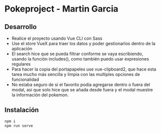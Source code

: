 # Pokeproject - Martin Garcia
## Desarrollo

- Realice el proyecto usando Vue CLI con Sass
- Use el store VueX para traer los datos y poder gestionarlos dentro de la aplicación
- El search hice que se pueda filtrar conforme se vaya escribiendo, usando la función includes(), como también puedo usar expresiones regulares
- Para hacer la copia del portapapeles use vue-clipboard2, que hace esta tarea mucho más sencilla y limpia con las multiples opciones de funcionalidad
- No estaba seguro de si el favorito podia agregarse dentro o fuera del modal, asi que solo hice que se añada desde fuera y el modal muestre la información del pokemon.

## Instalación
```sh
npm i
npm run serve
```
